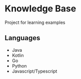 # Knowledge Base

Project for learning examples

## Languages

* Java
* Kotlin
* Go
* Python
* Javascript/Typescript
